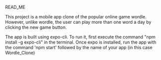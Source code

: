 READ_ME

This project is a mobile app clone of the popular online game wordle. 
However, unlike wordle, the user can play more than one word a day by clicking the new game button.

The app is built using expo-cli. To run it, first execute the command "npm install -g expo-cli" in the terminal.
Once expo is installed, run the app with the command 'npm start' followed by the name of your app (in this case Wordle_Clone)
